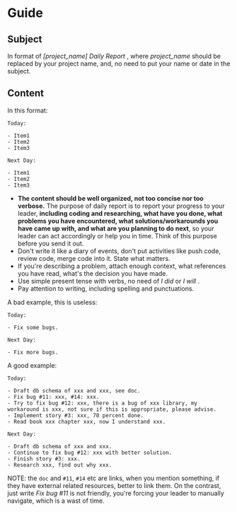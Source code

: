 # Guide

## Subject

In format of *[project_name] Daily Report* , where *project_name* should be replaced by your project name, and, no need to put your name or date in the subject.

## Content

In this format:

```
Today:

- Item1
- Item2
- Item3

Next Day:

- Item1
- Item2
- Item3
```

- **The content should be well organized, not too concise nor too verbose.** The purpose of daily report is to report your progress to your leader, **including coding and researching, what have you done, what problems you have encountered, what solutions/workarounds you have came up with, and what are you planning to do next**, so your leader can act accordingly or help you in time. Think of this purpose before you send it out.
- Don't write it like a diary of events, don't put activities like push code, review code, merge code into it. State what matters.
- If you're describing a problem, attach enough context, what references you have read, what's the decision you have made.
- Use simple present tense with verbs, no need of *I did* or *I will* .
- Pay attention to writing, including spelling and punctuations.

A bad example, this is useless:

```
Today:

- Fix some bugs.

Next Day:

- Fix more bugs.
```

A good example:

```
Today:

- Draft db schema of xxx and xxx, see doc.
- Fix bug #11: xxx, #14: xxx.
- Try to fix bug #12: xxx, there is a bug of xxx library, my workaround is xxx, not sure if this is appropriate, please advise.
- Implement story #3: xxx, 70 percent done.
- Read book xxx chapter xxx, now I understand xxx.

Next Day:

- Draft db schema of xxx and xxx.
- Continue to fix bug #12: xxx with better solution.
- Finish story #3: xxx.
- Research xxx, find out why xxx.
```

NOTE: the `doc` and `#11`, `#14` etc are links, when you mention something, if they have external related resources, better to link them. On the contrast, just write *Fix bug #11* is not friendly, you're forcing your leader to manually navigate, which is a wast of time.
